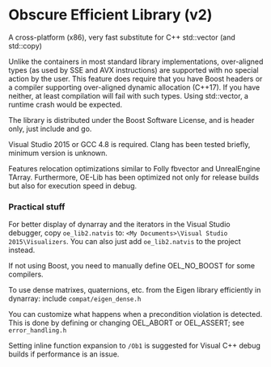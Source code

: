 # Obscure Efficient Library (v2)

A cross-platform (x86), very fast substitute for C++ std::vector (and std::copy)

Unlike the containers in most standard library implementations, over-aligned types (as used by SSE and AVX instructions) are supported with no special action by the user. This feature does require that you have Boost headers or a compiler supporting over-aligned dynamic allocation (C++17). If you have neither, at least compilation will fail with such types. Using std::vector, a runtime crash would be expected.

The library is distributed under the Boost Software License, and is header only, just include and go.

Visual Studio 2015 or GCC 4.8 is required. Clang has been tested briefly, minimum version is unknown.

Features relocation optimizations similar to Folly fbvector and UnrealEngine TArray. Furthermore, OE-Lib has been optimized not only for release builds but also for execution speed in debug.

### Practical stuff

For better display of dynarray and the iterators in the Visual Studio debugger, copy `oe_lib2.natvis` to:
`<My Documents>\Visual Studio 2015\Visualizers`. You can also just add `oe_lib2.natvis` to the project instead.

If not using Boost, you need to manually define OEL_NO_BOOST for some compilers.

To use dense matrixes, quaternions, etc. from the Eigen library efficiently in dynarray: include `compat/eigen_dense.h`

You can customize what happens when a precondition violation is detected. This is done by defining or changing OEL_ABORT or OEL_ASSERT; see `error_handling.h`

Setting inline function expansion to `/Ob1` is suggested for Visual C++ debug builds if performance is an issue.
